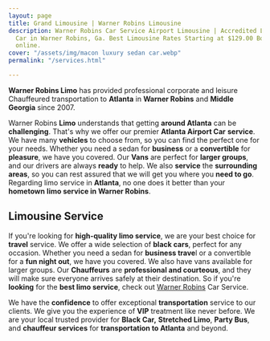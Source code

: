```yaml
---
layout: page
title: Grand Limousine | Warner Robins Limousine
description: Warner Robins Car Service Airport Limousine | Accredited Limo & Luxury
  Car in Warner Robins, Ga. Best Limousine Rates Starting at $129.00 Book Instantly
  online.
cover: "/assets/img/macon luxury sedan car.webp"
permalink: "/services.html"

---
```

**Warner Robins Limo** has provided professional corporate and leisure Chauffeured transportation to **Atlanta** in **Warner Robins** and **Middle Georgia** since 2007.

Warner Robins **Limo** understands that getting **around Atlanta** can be **challenging**. That's why we offer our premier **Atlanta Airport Car** **service**. We have many **vehicles** to choose from, so you can find the perfect one for your needs. Whether you need a sedan for **business** or a **convertible** for **pleasure**, we have you covered. Our **Vans** are perfect for **larger groups**, and our drivers are always **ready** to help. We also **service** the **surrounding areas**, so you can rest assured that we will get you where you **need to go**. Regarding limo service in **Atlanta**, no one does it better than your **hometown** **limo service in Warner Robins**.

## Limousine Service

If you're looking for **high-quality limo service**, we are your best choice for **travel** service. We offer a wide selection of **black cars**, perfect for any occasion. Whether you need a sedan for **business trave**l or a convertible for a **fun night out**, we have you covered. We also have vans available for larger groups. Our **Chauffeurs** are **professional and courteous**, and they will make sure everyone arrives safely at their destination. So if you're **looking** for the **best limo service**, check out [Warner Robins](https://www.grandlimousine.com/locations/atlanta-car-service/) Car Service.

We have the **confidence** to offer exceptional **transportation** service to our clients. We give you the experience of **VIP** treatment like never before. We are your local trusted provider for **Black Car,** **Stretched Limo**, **Party Bus**, and **chauffeur services** for **transportation to Atlanta** and beyond.
